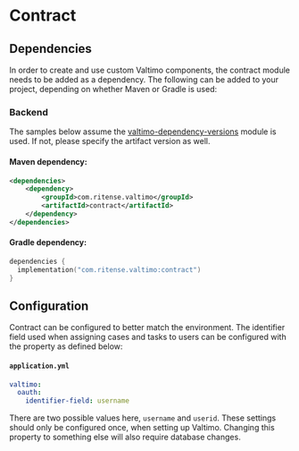 # Contract

## Dependencies

In order to create and use custom Valtimo components, the contract module needs to be added as a dependency. The
following can be added to your project, depending on whether Maven or Gradle is used:

### Backend
The samples below assume the [valtimo-dependency-versions](valtimo-dependency-versions.md) module is used.
If not, please specify the artifact version as well.

#### Maven dependency:
```xml
<dependencies>
    <dependency>
        <groupId>com.ritense.valtimo</groupId>
        <artifactId>contract</artifactId>
    </dependency>
</dependencies>
```

#### Gradle dependency:
```kotlin
dependencies {
  implementation("com.ritense.valtimo:contract")
}
```

## Configuration

Contract can be configured to better match the environment. The identifier field used when assigning cases and tasks to
users can be configured with the property as defined below:

#### **`application.yml`**
```yaml
valtimo:
  oauth:
    identifier-field: username
```

There are two possible values here, `username` and `userid`. These settings should only be configured once, when setting
up Valtimo. Changing this property to something else will also require database changes.
